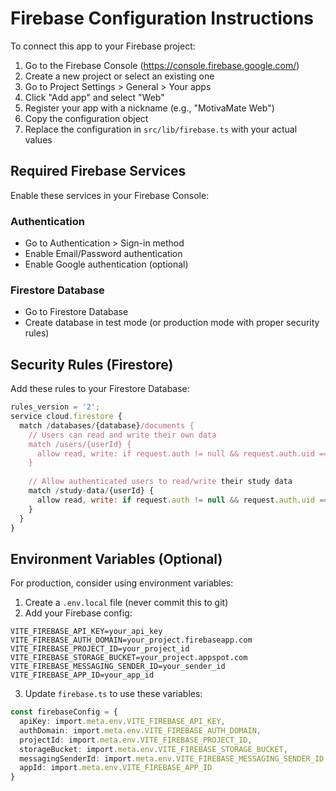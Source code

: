 # Firebase Configuration Instructions

To connect this app to your Firebase project:

1. Go to the Firebase Console (https://console.firebase.google.com/)
2. Create a new project or select an existing one
3. Go to Project Settings > General > Your apps
4. Click "Add app" and select "Web"
5. Register your app with a nickname (e.g., "MotivaMate Web")
6. Copy the configuration object
7. Replace the configuration in `src/lib/firebase.ts` with your actual values

## Required Firebase Services

Enable these services in your Firebase Console:

### Authentication
- Go to Authentication > Sign-in method
- Enable Email/Password authentication
- Enable Google authentication (optional)

### Firestore Database
- Go to Firestore Database
- Create database in test mode (or production mode with proper security rules)

## Security Rules (Firestore)

Add these rules to your Firestore Database:

```javascript
rules_version = '2';
service cloud.firestore {
  match /databases/{database}/documents {
    // Users can read and write their own data
    match /users/{userId} {
      allow read, write: if request.auth != null && request.auth.uid == userId;
    }
    
    // Allow authenticated users to read/write their study data
    match /study-data/{userId} {
      allow read, write: if request.auth != null && request.auth.uid == userId;
    }
  }
}
```

## Environment Variables (Optional)

For production, consider using environment variables:

1. Create a `.env.local` file (never commit this to git)
2. Add your Firebase config:

```
VITE_FIREBASE_API_KEY=your_api_key
VITE_FIREBASE_AUTH_DOMAIN=your_project.firebaseapp.com
VITE_FIREBASE_PROJECT_ID=your_project_id
VITE_FIREBASE_STORAGE_BUCKET=your_project.appspot.com
VITE_FIREBASE_MESSAGING_SENDER_ID=your_sender_id
VITE_FIREBASE_APP_ID=your_app_id
```

3. Update `firebase.ts` to use these variables:

```typescript
const firebaseConfig = {
  apiKey: import.meta.env.VITE_FIREBASE_API_KEY,
  authDomain: import.meta.env.VITE_FIREBASE_AUTH_DOMAIN,
  projectId: import.meta.env.VITE_FIREBASE_PROJECT_ID,
  storageBucket: import.meta.env.VITE_FIREBASE_STORAGE_BUCKET,
  messagingSenderId: import.meta.env.VITE_FIREBASE_MESSAGING_SENDER_ID,
  appId: import.meta.env.VITE_FIREBASE_APP_ID
}
```